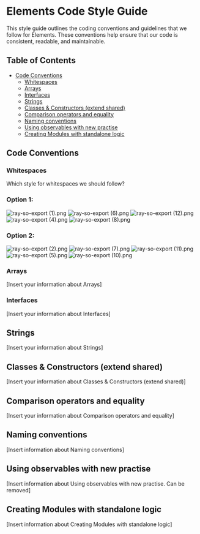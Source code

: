 # Elements Code Style Guide

This style guide outlines the coding conventions and guidelines that we follow for Elements. These conventions help ensure that our code is consistent, readable, and maintainable.

## Table of Contents

- [Code Conventions](#code-conventions)
    - [Whitespaces](#whitespaces)
    - [Arrays](#arrays)
    - [Interfaces](#interfaces)
    - [Strings](#strings)
    - [Classes & Constructors (extend shared)](#classes--constructors-extend-shared)
    - [Comparison operators and equality](#comparison-operators-and-equality)
    - [Naming conventions](#naming-conventions)
    - [Using observables with new practise](#using-observables-with-new-practise)
    - [Creating Modules with standalone logic](#creating-modules-with-standalone-logic)

## Code Conventions

### Whitespaces

Which style for whitespaces we should follow?

### Option 1:
![ray-so-export (1).png](..%2F..%2F..%2FDownloads%2Fray-so-export%20%281%29.png)
![ray-so-export (6).png](..%2F..%2F..%2FDownloads%2Fray-so-export%20%286%29.png)
![ray-so-export (12).png](..%2F..%2F..%2FDownloads%2Fray-so-export%20%2812%29.png)
![ray-so-export (4).png](..%2F..%2F..%2FDownloads%2Fray-so-export%20%284%29.png)
![ray-so-export (8).png](..%2F..%2F..%2FDownloads%2Fray-so-export%20%288%29.png)


### Option 2: 
![ray-so-export (2).png](..%2F..%2F..%2FDownloads%2Fray-so-export%20%282%29.png)
![ray-so-export (7).png](..%2F..%2F..%2FDownloads%2Fray-so-export%20%287%29.png)
![ray-so-export (11).png](..%2F..%2F..%2FDownloads%2Fray-so-export%20%2811%29.png)
![ray-so-export (5).png](..%2F..%2F..%2FDownloads%2Fray-so-export%20%285%29.png)
![ray-so-export (10).png](..%2F..%2F..%2FDownloads%2Fray-so-export%20%2810%29.png)

### Arrays

[Insert your information about Arrays]

### Interfaces

[Insert your information about Interfaces]

## Strings

[Insert your information about Strings]

## Classes & Constructors (extend shared)

[Insert your information about Classes & Constructors (extend shared)]

## Comparison operators and equality

[Insert your information about Comparison operators and equality]

## Naming conventions

[Insert information about Naming conventions]

## Using observables with new practise

[Insert information about Using observables with new practise. Can be removed]

## Creating Modules with standalone logic

[Insert information about Creating Modules with standalone logic]

